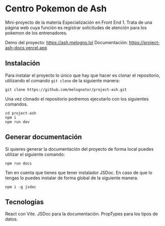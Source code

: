 # Centro Pokemon de Ash

Mini-proyecto de la materia Especialización en Front End 1.
Trata de una página web cuya función es registrar solicitudes de atención para los pokemon de los entrenadores.

Demo del proyecto: https://ash.melogno.lol
Documentación: https://project-ash-docs.vercel.app

## Instalación

Para instalar el proyecto lo único que hay que hacer es clonar el repositorio, utilizando el comando `git clone` de la siguiente manera:

```
git clone https://github.com/melognator/project-ash.git
```

Una vez clonado el repositorio podremos ejecutarlo con los siguientes comandos.

```
cd project-ash
npm i
npm run dev
```

## Generar documentación

Si quieres generar la documentación del proyecto de forma local puedes utilizar el siguiente comando:

```
npm run docs
```

Ten en cuenta que tienes que tener instalador JSDoc. En caso de que lo tengas lo puedes instalar de forma global de la siguiente manera.

```
npm i -g jsdoc
```

## Tecnologías

React con Vite.
JSDoc para la documentación.
PropTypes para los tipos de datos.